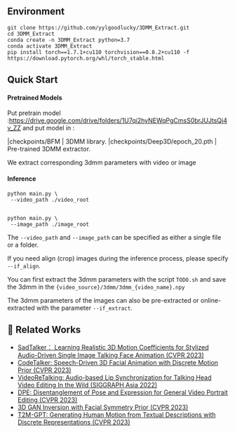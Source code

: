 ## Environment

```
git clone https://github.com/yylgoodlucky/3DMM_Extract.git
cd 3DMM_Extract
conda create -n 3DMM_Extract python=3.7
conda activate 3DMM_Extract
pip install torch==1.7.1+cu110 torchvision==0.8.2+cu110 -f https://download.pytorch.org/whl/torch_stable.html
```

## Quick Start

#### Pretrained Models

Put pretrain model :https://drive.google.com/drive/folders/1U7qi2hyNEWqPgCmsS0brJUJtsQj4v_ZZ 
and put model in :

|checkpoints/BFM | 3DMM library. 
|checkpoints/Deep3D/epoch_20.pth | Pre-trained 3DMM extractor.

We extract corresponding 3dmm parameters with video or image

#### Inference

```
python main.py \
 --video_path ./video_root 


python main.py \
 --image_path ./image_root
```


The `--video_path` and `--image_path` can be specified as either a single file or a folder.

If you need align (crop) images during the inference process, please specify `--if_align`. 

You can first extract the 3dmm parameters with the script `TODO.sh` and save the 3dmm in the `{video_source}/3dmm/3dmm_{video_name}.npy`

The 3dmm parameters of the images can also be pre-extracted or online-extracted with the parameter `--if_extract`.


## 🥂 Related Works
- [SadTalker： Learning Realistic 3D Motion Coefficients for Stylized Audio-Driven Single Image Talking Face Animation (CVPR 2023)](https://github.com/Winfredy/SadTalker)
- [CodeTalker: Speech-Driven 3D Facial Animation with Discrete Motion Prior (CVPR 2023)](https://github.com/Doubiiu/CodeTalker)
- [VideoReTalking: Audio-based Lip Synchronization for Talking Head Video Editing In the Wild (SIGGRAPH Asia 2022)](https://github.com/vinthony/video-retalking)
- [DPE: Disentanglement of Pose and Expression for General Video Portrait Editing (CVPR 2023)](https://github.com/Carlyx/DPE)
- [3D GAN Inversion with Facial Symmetry Prior (CVPR 2023)](https://github.com/FeiiYin/SPI/)
- [T2M-GPT: Generating Human Motion from Textual Descriptions with Discrete Representations (CVPR 2023)](https://github.com/Mael-zys/T2M-GPT)


